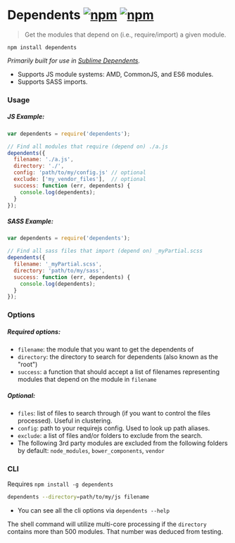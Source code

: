 # Dependents [![npm](http://img.shields.io/npm/v/dependents.svg)](https://npmjs.org/package/dependents) [![npm](http://img.shields.io/npm/dm/dependents.svg)](https://npmjs.org/package/dependents)

> Get the modules that depend on (i.e., require/import) a given module.

`npm install dependents`

*Primarily built for use in [Sublime Dependents](https://github.com/mrjoelkemp/sublime-dependents).*

* Supports JS module systems: AMD, CommonJS, and ES6 modules.
* Supports SASS imports.

### Usage

##### JS Example:

```javascript
var dependents = require('dependents');

// Find all modules that require (depend on) ./a.js
dependents({
  filename: './a.js',
  directory: './',
  config: 'path/to/my/config.js' // optional
  exclude: ['my_vendor_files'],  // optional
  success: function (err, dependents) {
    console.log(dependents);
  }
});
```

##### SASS Example:

```javascript
var dependents = require('dependents');

// Find all sass files that import (depend on) _myPartial.scss
dependents({
  filename: '_myPartial.scss',
  directory: 'path/to/my/sass',
  success: function (err, dependents) {
    console.log(dependents);
  }
});
```

### Options

##### Required options:

* `filename`: the module that you want to get the dependents of
* `directory`: the directory to search for dependents (also known as the "root")
* `success`: a function that should accept a list of filenames representing modules that depend on the module in `filename`

##### Optional:

* `files`: list of files to search through (if you want to control the files processed). Useful in clustering.
* `config`: path to your requirejs config. Used to look up path aliases.
* `exclude`: a list of files and/or folders to exclude from the search.
 * The following 3rd party modules are excluded from the following folders by default: `node_modules`, `bower_components`, `vendor`

### CLI

Requires `npm install -g dependents`

```bash
dependents --directory=path/to/my/js filename
```

* You can see all the cli options via `dependents --help`

The shell command will utilize multi-core processing if the `directory`
contains more than 500 modules. That number was deduced from testing.